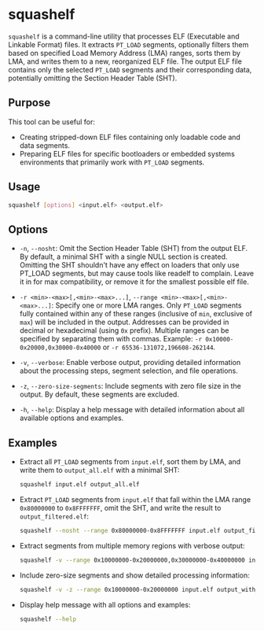# squashelf

`squashelf` is a command-line utility that processes ELF (Executable and Linkable Format) files. It extracts `PT_LOAD` segments, optionally filters them based on specified Load Memory Address (LMA) ranges, sorts them by LMA, and writes them to a new, reorganized ELF file. The output ELF file contains only the selected `PT_LOAD` segments and their corresponding data, potentially omitting the Section Header Table (SHT).

## Purpose

This tool can be useful for:

*   Creating stripped-down ELF files containing only loadable code and data segments.
*   Preparing ELF files for specific bootloaders or embedded systems environments that primarily work with `PT_LOAD` segments.

## Usage

```bash
squashelf [options] <input.elf> <output.elf>
```

## Options

*   `-n`, `--nosht`:
    Omit the Section Header Table (SHT) from the output ELF. By default, a minimal SHT with a single NULL section is created. Omitting the SHT shouldn't have any effect on loaders that only use PT_LOAD segments, but may cause tools like readelf to complain. Leave it in for max compatibility, or remove it for the smallest possible elf file.

*   `-r <min>-<max>[,<min>-<max>...]`, `--range <min>-<max>[,<min>-<max>...]`:
    Specify one or more LMA ranges. Only `PT_LOAD` segments fully contained within any of these ranges (inclusive of `min`, exclusive of `max`) will be included in the output. Addresses can be provided in decimal or hexadecimal (using `0x` prefix).
    Multiple ranges can be specified by separating them with commas.
    Example: `-r 0x10000-0x20000,0x30000-0x40000` or `-r 65536-131072,196608-262144`.

*   `-v`, `--verbose`:
    Enable verbose output, providing detailed information about the processing steps, segment selection, and file operations.

*   `-z`, `--zero-size-segments`:
    Include segments with zero file size in the output. By default, these segments are excluded.

*   `-h`, `--help`:
    Display a help message with detailed information about all available options and examples.

## Examples

*   Extract all `PT_LOAD` segments from `input.elf`, sort them by LMA, and write them to `output_all.elf` with a minimal SHT:
    ```bash
    squashelf input.elf output_all.elf
    ```

*   Extract `PT_LOAD` segments from `input.elf` that fall within the LMA range `0x80000000` to `0x8FFFFFFF`, omit the SHT, and write the result to `output_filtered.elf`:
    ```bash
    squashelf --nosht --range 0x80000000-0x8FFFFFFF input.elf output_filtered.elf
    ```

*   Extract segments from multiple memory regions with verbose output:
    ```bash
    squashelf -v --range 0x10000000-0x20000000,0x30000000-0x40000000 input.elf output_multi.elf
    ```

*   Include zero-size segments and show detailed processing information:
    ```bash
    squashelf -v -z --range 0x10000000-0x20000000 input.elf output_with_zeros.elf
    ```

*   Display help message with all options and examples:
    ```bash
    squashelf --help
    ```
